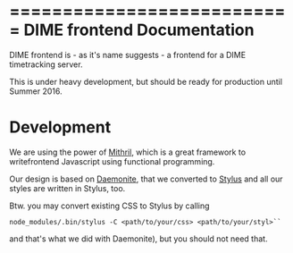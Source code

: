 ===========================
DIME frontend Documentation
===========================

DIME frontend is - as it's name suggests - a frontend for a DIME timetracking
server.

This is under heavy development, but should be ready for production until Summer
2016.

Development
===========

We are using the power of [Mithril](https://lhorie.github.io/mithril/), which is
a great framework to writefrontend Javascript using functional programming.

Our design is based on [Daemonite](http://daemonite.github.io/material/), that
we converted to [Stylus](http://stylus-lang.com/) and all our styles are written
in Stylus, too.

Btw. you may convert existing CSS to Stylus by calling

    node_modules/.bin/stylus -C <path/to/your/css> <path/to/your/styl>``

and that's what we did with Daemonite), but you should not need that.

